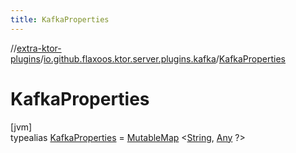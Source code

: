 ```yaml
---
title: KafkaProperties
---
```


//[extra-ktor-plugins](../../../index.md)/[io.github.flaxoos.ktor.server.plugins.kafka](../index.md)/[KafkaProperties](index.md)

# KafkaProperties

[jvm]\
typealias [KafkaProperties](index.md) = [MutableMap](https://kotlinlang.org/api/latest/jvm/stdlib/kotlin.collections/-mutable-map/index.md)
&lt;[String](https://kotlinlang.org/api/latest/jvm/stdlib/kotlin/-string/index.md), [Any](https://kotlinlang.org/api/latest/jvm/stdlib/kotlin/-any/index.md)
?&gt;


